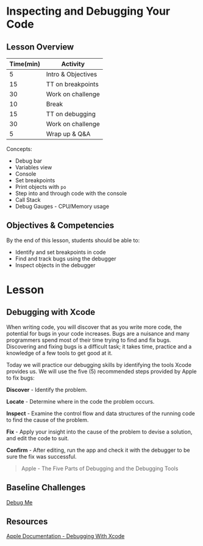 # Inspecting and Debugging Your Code

## Lesson Overview

| **Time(min)** | **Activity**                              |
| ------------- | ---------------------------               |
| 5             | Intro & Objectives                        |
| 15            | TT on breakpoints                         |
| 30            | Work on challenge                         |
| 10            | Break                                     |
| 15            | TT on debugging                           |
| 30            | Work on challenge                         |
| 5             | Wrap up & Q&A                             |

Concepts:
  - Debug bar
  - Variables view
  - Console
  - Set breakpoints
  - Print objects with `po`
  - Step into and through code with the console
  - Call Stack
  - Debug Gauges - CPU/Memory usage

## Objectives & Competencies
By the end of this lesson, students should be able to:

- Identify and set breakpoints in code
- Find and track bugs using the debugger
- Inspect objects in the debugger


# Lesson
## Debugging with Xcode

When writing code, you will discover that as you write more code, the potential for bugs in your code increases. Bugs are a nuisance and many programmers spend most of their time trying to find and fix bugs. Discovering and fixing bugs is a difficult task; it takes time, practice and a knowledge of a few tools to get good at it.

Today we will practice our debugging skills by identifying the tools Xcode provides us.
We will use the five (5) recommended steps provided by Apple to fix bugs:

**Discover** - Identify the problem.

**Locate** - Determine where in the code the problem occurs.

**Inspect** - Examine the control flow and data structures of the running code to find the cause of the problem.

**Fix** - Apply your insight into the cause of the problem to devise a solution, and edit the code to suit.

**Confirm** - After editing, run the app and check it with the debugger to be sure the fix was successful.

> Apple - The Five Parts of Debugging and the Debugging Tools


## Baseline Challenges

[Debug Me](https://github.com/Product-College-Labs/debug-me.git)


## Resources

[Apple Documentation - Debugging With Xcode](https://developer.apple.com/library/archive/documentation/DeveloperTools/Conceptual/debugging_with_xcode/chapters/debugging_tools.html)
